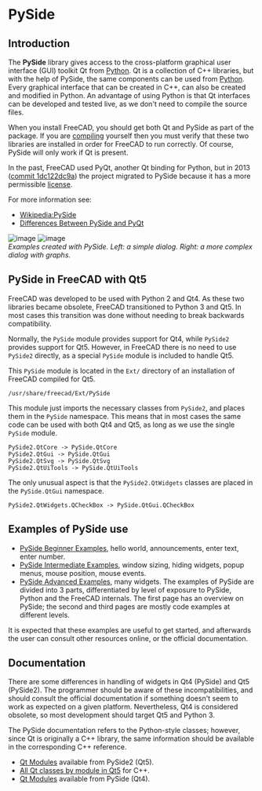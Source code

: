# PySide

## Introduction

The **PySide** library gives access to the cross-platform graphical user interface (GUI) toolkit Qt from [Python](https://wiki.freecad.org/Python). Qt is a collection of C++ libraries, but with the help of PySide, the same components can be used from [Python](https://wiki.freecad.org/Python). Every graphical interface that can be created in C++, can also be created and modified in Python. An advantage of using Python is that Qt interfaces can be developed and tested live, as we don't need to compile the source files.

When you install FreeCAD, you should get both Qt and PySide as part of the package. If you are [compiling](https://wiki.freecad.org/Compiling) yourself then you must verify that these two libraries are installed in order for FreeCAD to run correctly. Of course, PySide will only work if Qt is present.

In the past, FreeCAD used PyQt, another Qt binding for Python, but in 2013 ([commit 1dc122dc9a](https://github.com/FreeCAD/FreeCAD/commit/1dc122dc9a)) the project migrated to PySide because it has a more permissible [license](https://wiki.freecad.org/Licence).

For more information see:
- [Wikipedia:PySide](https://en.wikipedia.org/wiki/PySide)
- [Differences Between PySide and PyQt](https://wiki.qt.io/Differences_Between_PySide_and_PyQt)

![image](https://github.com/FreeCAD/FreeCAD-documentation-docusaurus/assets/100439627/749b13db-2c68-4156-961b-6a6e5b3548d3)
![image](https://github.com/FreeCAD/FreeCAD-documentation-docusaurus/assets/100439627/4054fc88-bda5-406d-a063-e740b009d99b)  
_Examples created with PySide._
_Left: a simple dialog. Right: a more complex dialog with graphs._

## PySide in FreeCAD with Qt5

FreeCAD was developed to be used with Python 2 and Qt4. As these two libraries became obsolete, FreeCAD transitioned to Python 3 and Qt5. In most cases this transition was done without needing to break backwards compatibility.

Normally, the `PySide` module provides support for Qt4, while `PySide2` provides support for Qt5. However, in FreeCAD there is no need to use `PySide2` directly, as a special `PySide` module is included to handle Qt5.

This `PySide` module is located in the `Ext/` directory of an installation of FreeCAD compiled for Qt5.
```
/usr/share/freecad/Ext/PySide
```
This module just imports the necessary classes from `PySide2`, and places them in the `PySide` namespace. This means that in most cases the same code can be used with both Qt4 and Qt5, as long as we use the single `PySide` module.
```
PySide2.QtCore -> PySide.QtCore
PySide2.QtGui -> PySide.QtGui
PySide2.QtSvg -> PySide.QtSvg
PySide2.QtUiTools -> PySide.QtUiTools
```
The only unusual aspect is that the `PySide2.QtWidgets` classes are placed in the `PySide.QtGui` namespace.
```
PySide2.QtWidgets.QCheckBox -> PySide.QtGui.QCheckBox
```

## Examples of PySide use

- [PySide Beginner Examples](https://wiki.freecad.org/PySide_Beginner_Examples), hello world, announcements, enter text, enter number.
- [PySide Intermediate Examples](https://wiki.freecad.org/PySide_Intermediate_Examples), window sizing, hiding widgets, popup menus, mouse position, mouse events.
- [PySide Advanced Examples](https://wiki.freecad.org/PySide_Advanced_Examples), many widgets.
The examples of PySide are divided into 3 parts, differentiated by level of exposure to PySide, Python and the FreeCAD internals. The first page has an overview on PySide; the second and third pages are mostly code examples at different levels.

It is expected that these examples are useful to get started, and afterwards the user can consult other resources online, or the official documentation.

## Documentation

There are some differences in handling of widgets in Qt4 (PySide) and Qt5 (PySide2). The programmer should be aware of these incompatibilities, and should consult the official documentation if something doesn't seem to work as expected on a given platform. Nevertheless, Qt4 is considered obsolete, so most development should target Qt5 and Python 3.

The PySide documentation refers to the Python-style classes; however, since Qt is originally a C++ library, the same information should be available in the corresponding C++ reference.

- [Qt Modules](https://doc.qt.io/qtforpython/modules.html) available from PySide2 (Qt5).
- [All Qt classes by module in Qt5](https://doc.qt.io/qt-5/modules-cpp.html) for C++.
- [Qt Modules](https://deptinfo-ensip.univ-poitiers.fr/ENS/pyside-docs/index.html) available from PySide (Qt4).
